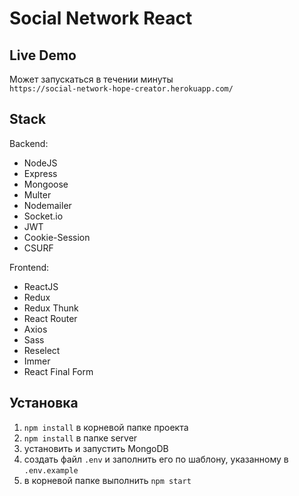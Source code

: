 # Social Network React

## Live Demo
Может запускаться в течении минуты\
`https://social-network-hope-creator.herokuapp.com/`

## Stack

Backend:
* NodeJS
* Express
* Mongoose
* Multer
* Nodemailer
* Socket.io
* JWT
* Cookie-Session
* CSURF

Frontend:
* ReactJS
* Redux
* Redux Thunk
* React Router
* Axios
* Sass
* Reselect
* Immer
* React Final Form

## Установка

1. `npm install` в корневой папке проекта
2. `npm install` в папке server
4. установить и запустить MongoDB
5. создать файл `.env` и заполнить его по шаблону, указанному в `.env.example`
6. в корневой папке выполнить `npm start`

